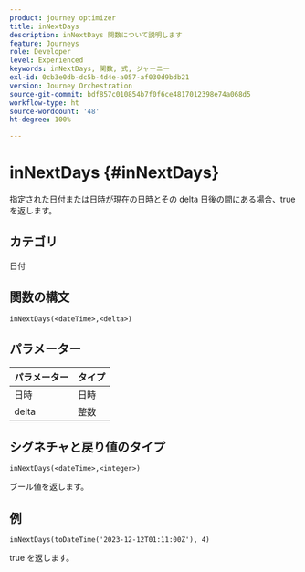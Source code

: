 ```yaml
---
product: journey optimizer
title: inNextDays
description: inNextDays 関数について説明します
feature: Journeys
role: Developer
level: Experienced
keywords: inNextDays, 関数, 式, ジャーニー
exl-id: 0cb3e0db-dc5b-4d4e-a057-af030d9bdb21
version: Journey Orchestration
source-git-commit: bdf857c010854b7f0f6ce4817012398e74a068d5
workflow-type: ht
source-wordcount: '48'
ht-degree: 100%

---
```


# inNextDays {#inNextDays}

指定された日付または日時が現在の日時とその delta 日後の間にある場合、true を返します。

## カテゴリ

日付

## 関数の構文

`inNextDays(<dateTime>,<delta>)`

## パラメーター

| パラメーター | タイプ |
|-----------|------------------|
| 日時 | 日時 |
| delta | 整数 |

## シグネチャと戻り値のタイプ

`inNextDays(<dateTime>,<integer>)`

ブール値を返します。

## 例

`inNextDays(toDateTime('2023-12-12T01:11:00Z'), 4)`

true を返します。
